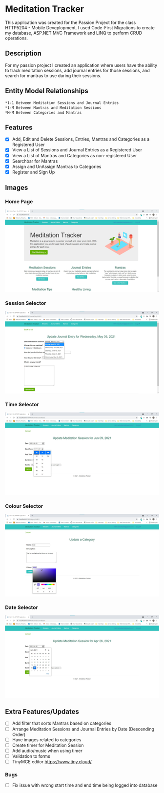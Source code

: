 # Meditation Tracker
This application was created for the Passion Project for the class HTTP5204 - Mobile Deveplopment. 
I used Code-First Migrations to create my database, ASP.NET MVC Framework and LINQ to perform 
CRUD operations.

## Description
For my passion project I created an application where users have the ability to track meditation sessions, 
add journal entries for those sessions, and search for mantras to use during their sessions.

## Entity Model Relationships
	*1-1 Between Meditation Sessions and Journal Entries
	*1-M Between Mantras and Meditation Sessions
	*M-M Between Categories and Mantras

## Features
- [X] Add, Edit and Delete Sessions, Entries, Mantras and Categories as a Registered User
- [X] View a List of Sessions and Journal Entries as a Registered User
- [X] View a List of Mantras and Categories as non-registered User
- [X] Searchbar for Mantras
- [X] Assign and UnAssign Mantras to Categories
- [X] Register and Sign Up

## Images
### Home Page
![Home Page](MediationApplication/Content/image/home.jpg)

### Session Selector
![Session Selector](MediationApplication/Content/image/session_selector.jpg)

### Time Selector
![Time Selector](MediationApplication/Content/image/time_selector.jpg)

### Colour Selector
![Colour Selector](MediationApplication/Content/image/colour_selector.jpg)

### Date Selector
![Date Selector](MediationApplication/Content/image/date_selection.jpg)

## Extra Features/Updates
- [ ] Add filter that sorts Mantras based on categories
- [ ] Arrange Meditation Sessions and Journal Entries by Date (Descending Order)
- [ ] Have images related to categories
- [ ] Create timer for Meditation Session
- [ ] Add audio/music when using timer
- [ ] Validation to forms
- [ ] TinyMCE editor https://www.tiny.cloud/

### Bugs 
- [ ] Fix issue with wrong start time and end time being logged into database